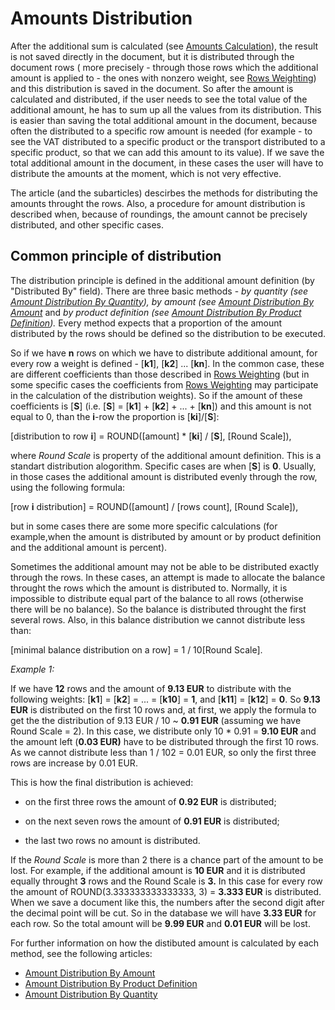 # Amounts Distribution

After the additional sum is calculated (see [Amounts Calculation](https://olddocs.erp.net/tech/amounts-calculation-17498122.html)), the result is not saved directly in the document, but it is distributed through the document rows ( more precisely - through those rows which  the additional amount is applied to - the ones with nonzero weight, see [Rows Weighting](https://olddocs.erp.net/tech/rows-weighting-17498124.html)) and this distribution is saved in the document. So after the amount is  calculated and distributed, if the user needs to see the total value of  the additional amount, he has to  sum up all the values from its  distribution. This is easier than saving the total additional amount in  the document, because often the distributed to a specific row amount is  needed (for example - to see the VAT distributed to a specific product  or the transport distributed to a specific product, so that we can add  this amount to its value). If we save the total additional amount in the document, in these cases the user will have to distribute the amounts  at the moment, which is not very effective. 

The article (and the  subarticles) descirbes the methods for distributing the amounts throught the rows. Also, a procedure for amount distribution is described  when, because of roundings, the amount cannot be precisely distributed,  and other specific cases.

## Common principle of distribution

The distribution principle is defined in the additional amount definition  (by "Distributed By" field). There are three basic methods - *by quantity (see [Amount Distribution By Quantity](by-quantity.md)), by amount (see [Amount Distribution By Amount](by-amount.md)* and *by product definition (see [Amount Distribution By Product Definition](by-product-definition.md)).* Every method expects that a proportion of the amount distributed by the rows  should be defined so the distribution to be executed.

So if we have **n** rows on which we have to distribute additional amount, for every row a weight is defined - [**k1**], [**k2**] ... [**kn**]. In the common case, these are different coefficients than those described in [Rows Weighting](https://olddocs.erp.net/tech/rows-weighting-17498124.html) (but in some specific cases the coefficients from [Rows Weighting](https://olddocs.erp.net/tech/rows-weighting-17498124.html) may participate in the calculation of the distribution weights). So if the amount of these coefficients is [**S**] (i.e. [**S**] = [**k1**] + [**k2**] + ... + [**kn**]) and this amount is not equal to 0, than the **i**-row the proportion is [**ki**]/[**S**]:

[distribution to row **i**] = ROUND([amount] * [**ki**] / [**S**], [Round Scale]),

where *Round Scale* is property of the additional amount definition. This is a standart distribution alogorithm. Specific cases are when [**S**] is **0**. Usually, in those cases the additional amount is distributed evenly through the row, using the following formula:

[row **i** distribution] = ROUND([amount] / [rows count], [Round Scale]),

but in some cases there are some more specific calculations (for  example,when the amount is distributed by amount or by product  definition and the additional amount is percent).

Sometimes the  additional amount may not be able to be distributed exactly through the  rows. In these cases, an attempt is made to allocate the balance  throught the rows which the amount is distributed to. Normally, it is  impossible to distribute equal part of the balance to all rows  (otherwise there will be no balance). So the balance is distributed  throught the first several rows. Also, in this balance distribution we  cannot distribute less than:

[minimal balance distribution on a row] = 1 / 10[Round Scale].

*Example 1:*

If we have **12** rows and the amount of **9.13 EUR** to distribute with the following weights: [**k1**] = [**k2**] = ... = [**k10**] = **1**, and [**k11**] = [**k12**] = **0**. So **9.13 EUR** is distributed on the first 10 rows and, at first, we apply the formula to get the the distribution of 9.13 EUR / 10 ~ **0.91 EUR** (assuming we have Round Scale = 2). In this case, we distribute only 10 * 0.91 = **9.10 EUR** and the amount left (**0.03 EUR)** have to be distributed through the first 10 rows. As we cannot distribute less than 1 / 102 = 0.01 EUR, so only the first three rows are increase by 0.01 EUR.

This is how the final distribution is achieved: 

- on the first three rows the amount of **0.92 EUR** is distributed;

- on the next seven rows the amount of **0.91 EUR** is distributed;

- the last two rows no amount is distributed. 

  

 

If the *Round Scale* is more than 2 there is a chance part of the amount to be lost. For example, if the additional amount is **10 EUR** and it is distributed equally throught **3** rows and the Round Scale is **3.** In this case for every row the amount of ROUND(3.333333333333333, 3) = **3.333 EUR** is distributed. When we save a document like this, the numbers after  the second digit after the decimal point will be cut. So in the database we will have **3.33 EUR** for each row. So the total amount will be **9.99 EUR** and **0.01 EUR** will be lost.

For further information on how the distibuted amount is calculated by each method, see the following articles:

 

- [Amount Distribution By Amount](by-amount.md)
- [Amount Distribution By Product Definition](by-product-definition.md)
- [Amount Distribution By Quantity](by-quantity.md)

